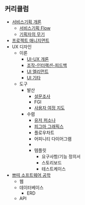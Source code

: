 ## 커리큘럼

- [서비스기획 개론](서비스기획%20개론.md)
	- [서비스기획 Flow](서비스기획%20Flow.md)
	- [기획자의 무기](기획자의%20무기.md)
- [프로젝트 매니지먼트](프로젝트%20매니지먼트.md)
- UX 디자인
	- 이론
		- [UI-UX 개론](UI-UX%20개론.md)
		- [조작-인터랙션-피드백](조작-인터랙션-피드백.md)
		- [UI 엘리먼트](UI%20엘리먼트.md)
		- [UI 기타](UI%20기타.md)
	- 도구
		- 발산
			- [설문조사](설문조사.md)
			- FGI
			- [사용자 여정 지도](사용자%20여정%20지도.md)
		- 수렴
			- [유저 퍼소나](유저%20퍼소나.md)
			- [피그마 그래픽스](../노코드%20엔지니어링/피그마%20그래픽스.md)
			- 플로우차트
			- 어피니티 다이어그램
			- 
			- 템플릿
				- 요구사항/기능 정의서
				- 스토리보드
				- 테스트케이스
- [쁘띠 소프트웨어 공학](쁘띠%20소프트웨어%20공학.md)
	- 웹
	- 데이터베이스
		- ERD
	- API